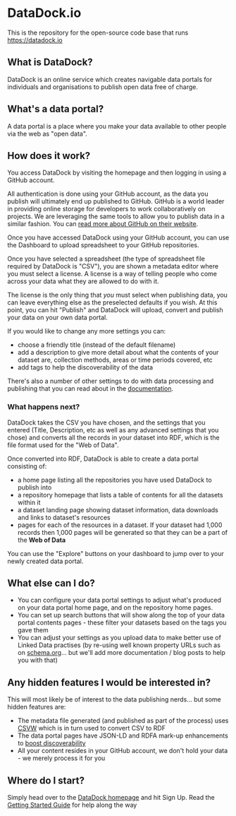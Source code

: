 # DataDock.io

This is the repository for the open-source code base that runs https://datadock.io

## What is DataDock?
DataDock is an online service which creates navigable data portals for individuals and organisations to publish open data free of charge.

## What's a data portal?
A data portal is a place where you make your data available to other people via the web as "open data".

## How does it work?

You access DataDock by visiting the homepage and then logging in using a GitHub account. 

All authentication is done using your GitHub account, as the data you publish will ultimately end up published to GitHub. GitHub is a world leader in providing online storage for developers to work collaboratively on projects. We are leveraging the same tools to allow you to publish data in a similar fashion. You can [read more about GitHub on their website](https://github.com/open-source).

Once you have accessed DataDock using your GitHub account, you can use the Dashboard to upload spreadsheet to your GitHub repositories.

Once you have selected a spreadsheet (the type of spreadsheet file required by DataDock is "CSV"), you are shown a metadata editor where you must select a license. A license is a way of telling people who come across your data what they are allowed to do with it.

The license is the only thing that _you_ must select when publishing data, you can leave everything else as the preselected defaults if you wish. At this point, you can hit "Publish" and DataDock will upload, convert and publish your data on your own data portal.

If you would like to change any more settings you can:
* choose a friendly title (instead of the default filename)
* add a description to give more detail about what the contents of your dataset are, collection methods, areas or time periods covered, etc
* add tags to help the discoverability of the data

There's also a number of other settings to do with data processing and publishing that you can read about in the [documentation](https://github.com/DataDock/datadock/wiki).

### What happens next?

DataDock takes the CSV you have chosen, and the settings that you entered (Title, Description, etc as well as any advanced settings that you chose) and converts all the records in your dataset into RDF, which is the file format used for the "Web of Data".

Once converted into RDF, DataDock is able to create a data portal consisting of:

* a home page listing all the repositories you have used DataDock to publish into
* a repository homepage that lists a table of contents for all the datasets within it
* a dataset landing page showing dataset information, data downloads and links to dataset's resources
* pages for each of the resources in a dataset. If your dataset had 1,000 records then 1,000 pages will be generated so that they can be a part of the **Web of Data** 

You can use the "Explore" buttons on your dashboard to jump over to your newly created data portal.

## What else can I do?

* You can configure your data portal settings to adjust what's produced on your data portal home page, and on the repository home pages. 
* You can set up search buttons that will show along the top of your data portal contents pages - these filter your datasets based on the tags you gave them
* You can adjust your settings as you upload data to make better use of Linked Data practises (by re-using well known property URLs such as on [schema.org](https://schema.org)... but we'll add more documentation / blog posts to help you with that)

## Any hidden features I would be interested in?

This will most likely be of interest to the data publishing nerds... but some hidden features are:

* The metadata file generated (and published as part of the process) uses [CSVW](https://www.w3.org/TR/tabular-data-primer/) which is in turn used to convert CSV to RDF 
* The data portal pages have JSON-LD and RDFA mark-up enhancements to [boost discoverability](https://developers.google.com/search/docs/data-types/dataset)
* All your content resides in your GitHub account, we don't hold your data - we merely process it for you

## Where do I start?

Simply head over to the [DataDock homepage](https://datadock.io) and hit Sign Up. Read the [Getting Started Guide](https://github.com/DataDock/datadock/wiki) for help along the way

